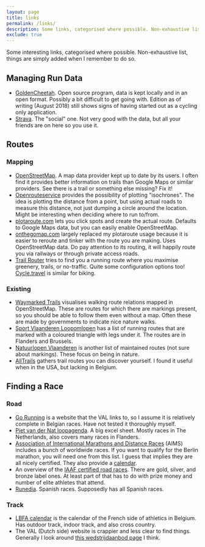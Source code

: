 ```yaml
---
layout: page
title: links
permalink: /links/
description: Some links, categorised where possible. Non-exhaustive list, things are simply added when I remember to do so.
exclude: true
---
```


Some interesting links, categorised where possible. Non-exhaustive list, things
are simply added when I remember to do so.

## Managing Run Data

* [GoldenCheetah](http://www.goldencheetah.org/). Open source program, data is
  kept locally and in an open format. Possibly a bit difficult to get going
  with. Edition as of writing (August 2018) still shows signs of having started
  out as a cycling only application.
* [Strava](https://www.strava.com/dashboard). The "social" one. Not very good
  with the data, but all your friends are on here so you use it.

## Routes

### Mapping

* [OpenStreetMap](https://www.openstreetmap.org/). A map data provider kept up
  to date by its users. I often find it provides better information on trails
  than Google Maps or similar providers. See there is a trail or something else
  missing? Fix it!
* [Openrouteservice](https://maps.openrouteservice.org/reach) provides the
  possibility of plotting "isochrones". The idea is plotting the distance from
  a point, but using actual roads to measure this distance, not just dumping a
  circle around the location. Might be interesting when deciding where to run
  to/from.
* [plotaroute.com](https://www.plotaroute.com/myhome) lets you click spots and
  create the actual route. Defaults to Google Maps data, but you can easily
  enable OpenStreetMap.
* [onthegomap.com](https://onthegomap.com) largely replaced my plotaroute usage
  because it is easier to reroute and tinker with the route you are making.
  Uses OpenStreetMap data. Do pay attention to its routing, it will happily
  route you via railways or through private access roads.
* [Trail Router](https://trailrouter.com/) tries to find you a running route
  where you maximise greenery, trails, or no-traffic. Quite some configuration
  options too! [Cycle.travel](https://cycle.travel/map) is similar for biking.

### Existing

* [Waymarked Trails](https://hiking.waymarkedtrails.org/) visualises walking
  route relations mapped in OpenStreetMap. These are routes for which there are
  markings present, so you should be able to follow them even without a map.
  Often these are made by governments to indicate nice nature walks.
* [Sport Vlaanderen
  Loopomlopen](https://www.sport.vlaanderen/waar-sporten/sporten-in-de-natuur/loopomlopen/overzicht-vlaamse-loopomlopen/)
  has a list of running routes that are marked with a coloured triangle with
  legs under it. The routes are in Flanders and Brussels.
* [Natuurlopen Vlaanderen](https://www.natuurenbos.be/natuurlopen) is another
  list of maintained routes (not sure about markings). These focus on being in
  nature.
* [AllTrails](https://www.alltrails.com/) gathers trail routes you can discover
  yourself. I found it useful when in the USA, but lacking in Belgium.

## Finding a Race

### Road

* [Go Running](http://gorunning.be/index_nl.php) is a website that the VAL
  links to, so I assume it is relatively complete in Belgian races. Have not
  tested it thoroughly myself.
* [Piet van der Nat loopagenda](https://www.phein.nl/loopagenda/). A big excel
  sheet. Mostly races in The Netherlands, also covers many races in Flanders.
* [Association of International Marathons and Distance
  Races](http://aims-worldrunning.org/directory.html) (AIMS) includes a bunch
  of worldwide races. If you want to qualify for the Berlin marathon, you will
  need one from this list. I guess that implies they are all nicely certified.
  They also provide a [calendar](http://aims-worldrunning.org/calendar.html).
* An overview of the [IAAF certified road
  races](https://www.iaaf.org/competitions/iaaf-label-road-races/calendar/2019).
  There are gold, silver, and bronze label ones. At least part of that has to
  do with prize money and number of elite athletes that attend.
* [Runedia](https://runedia.mundodeportivo.com/). Spanish races. Supposedly has
  all Spanish races.

### Track

* [LBFA calendar](https://calendrier.lbfa.be/) is the calendar of the French
  side of athletics in Belgium. Has outdoor track, indoor track, and also cross
  country.
* The VAL (Dutch side) website is crappier and less clear to find things.
  Generally I look around [this wedstrijdaanbod
  page](http://www.atletiek.be/competitie/atleten#wedstrijdaanbod) I think.
